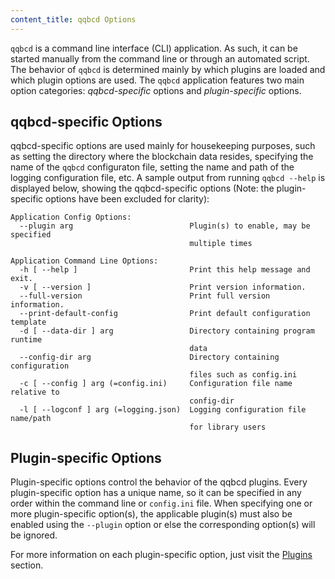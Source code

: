 ```yaml
---
content_title: qqbcd Options
---
```


`qqbcd` is a command line interface (CLI) application. As such, it can be started manually from the command line or through an automated script. The behavior of `qqbcd` is determined mainly by which plugins are loaded and which plugin options are used. The `qqbcd` application features two main option categories: *qqbcd-specific* options and *plugin-specific* options.

## qqbcd-specific Options

qqbcd-specific options are used mainly for housekeeping purposes, such as setting the directory where the blockchain data resides, specifying the name of the `qqbcd` configuraton file, setting the name and path of the logging configuration file, etc. A sample output from running  `qqbcd --help` is displayed below, showing the qqbcd-specific options (Note: the plugin-specific options have been excluded for clarity):

```console
Application Config Options:
  --plugin arg                          Plugin(s) to enable, may be specified 
                                        multiple times

Application Command Line Options:
  -h [ --help ]                         Print this help message and exit.
  -v [ --version ]                      Print version information.
  --full-version                        Print full version information.
  --print-default-config                Print default configuration template
  -d [ --data-dir ] arg                 Directory containing program runtime 
                                        data
  --config-dir arg                      Directory containing configuration 
                                        files such as config.ini
  -c [ --config ] arg (=config.ini)     Configuration file name relative to 
                                        config-dir
  -l [ --logconf ] arg (=logging.json)  Logging configuration file name/path 
                                        for library users
```

## Plugin-specific Options

Plugin-specific options control the behavior of the qqbcd plugins. Every plugin-specific option has a unique name, so it can be specified in any order within the command line or `config.ini` file. When specifying one or more plugin-specific option(s), the applicable plugin(s) must also be enabled using the `--plugin` option or else the corresponding option(s) will be ignored.

For more information on each plugin-specific option, just visit the [Plugins](../03_plugins/index.md) section.
